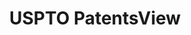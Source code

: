 ---
layout: default
bigquery: https://console.cloud.google.com/bigquery?p=patents-public-data&d=patentsview&page=dataset
citation: Attribution should be given to PatentsView for use, distribution, or derivative
  works.
code: https://github.com/CSSIP-AIR/PatentsView-Code-Snippets/
contributors: USPTO
cost: None
description: 'PatentsView includes US patent data including raw data (summaries, applications,
  pregrant applications), disambugations of inventors and assignees, and inventor
  gender estimates.  Also foreign priority data, # of figures and sheets, and government
  interest statements.'
documentation: https://patentsview.org/query/builder-faqs
last_edit: 04/11/2022, 19:19:58
location: https://patentsview.org/
maintained_by: USPTO
record_creation_timestamp: 12/2/2020 17:20:46
schema_fields:
- applicant_type
- symbol_position
- country
- variety
- subclass_id
- classification_status
- gi_statement
- ipc_class
- application_id
- type
- disamb_inventor_id_20191231
- country_transformed
- disamb_inventor_id_20191008
- name_last
- dependent
- classification_level
- rawassignee_id
- category_id
- exemplary
- series_code
- assignee_id
- city
- withdrawn
- section
- subcategory_id
- sector_title
- group_id
- relkind
- number
- subgroup_id
- male_flag
- title
- f371_date
- disamb_inventor_id_20200929
- disamb_inventor_id_20171003
- name_first
- location_id
- organization_id
- filename
- disamb_inventor_id_20201229
- mainclass_id
- state_fips
- patent_id
- disamb_inventor_id_20190312
- designation
- num_claims
- publication_number
- id
- section_id
- field_id
- _102_date
- reldocno
- sequence
- doctype
- uuid
- disamb_inventor_id_20200331
- county
- lawyer_id
- male
- level_three
- kind
- lapse_of_patent
- main_group
- abstract
- f102_date
- organization
- disamb_assignee_id_20181127
- rawlocation_id
- text
- subsection_id
- latlong
- contract_award_number
- citation_id
- term_grant
- subgroup
- action_date
- latitude
- county_fips
- inventor_id
- field_title
- longitude
- disamb_assignee_id_20200331
- status
- _371_date
- rule_47
- disamb_assignee_id_20200929
- disamb_inventor_id_20190820
- disamb_assignee_id_20200630
- lname
- attribution_status
- name
- term_extension
- role
- rel_id
- classification_value
- state
- disamb_inventor_id_20200630
- disamb_inventor_id_20170808
- deceased
- level_one
- disamb_assignee_id_20190820
- disamb_inventor_id_20170307
- ipc_version_indicator
- disamb_assignee_id_20191231
- category
- disamb_inventor_id_20171226
- latin_name
- disamb_inventor_id_20181127
- length
- num
- disamb_assignee_id_20191008
- level_two
- date
- fname
- term_disclaimer
- classification_data_source
- num_figures
- num_sheets
- subclass
- doc_type
- disamb_assignee_id_20190312
- group
- disamb_inventor_id_20180528
- rawinventor_id
- disclaimer_date
shortname: patentsview
tags:
- disambiguation
- United States
- gender
terms_of_use: Creative Commons Attribution 4.0 International License.
timeframe: 1963-1999
title: USPTO PatentsView
uuid: cf1780b1-e265-4e49-8d1d-83b9cfe0fd9a
---